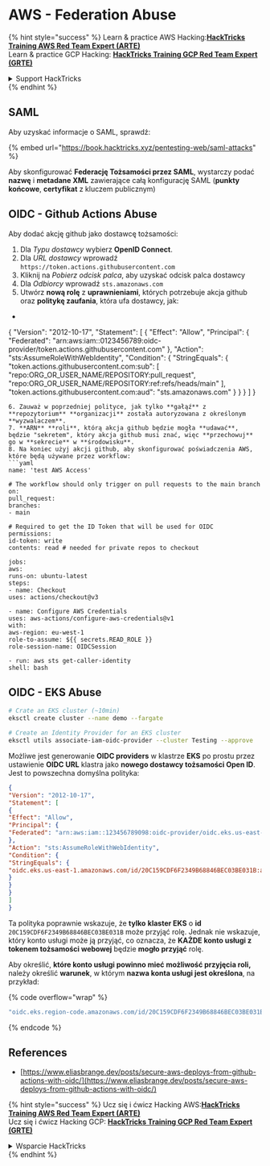 # AWS - Federation Abuse

{% hint style="success" %}
Learn & practice AWS Hacking:<img src="../../../.gitbook/assets/image (1).png" alt="" data-size="line">[**HackTricks Training AWS Red Team Expert (ARTE)**](https://training.hacktricks.xyz/courses/arte)<img src="../../../.gitbook/assets/image (1).png" alt="" data-size="line">\
Learn & practice GCP Hacking: <img src="../../../.gitbook/assets/image (2).png" alt="" data-size="line">[**HackTricks Training GCP Red Team Expert (GRTE)**<img src="../../../.gitbook/assets/image (2).png" alt="" data-size="line">](https://training.hacktricks.xyz/courses/grte)

<details>

<summary>Support HackTricks</summary>

* Check the [**subscription plans**](https://github.com/sponsors/carlospolop)!
* **Join the** 💬 [**Discord group**](https://discord.gg/hRep4RUj7f) or the [**telegram group**](https://t.me/peass) or **follow** us on **Twitter** 🐦 [**@hacktricks\_live**](https://twitter.com/hacktricks\_live)**.**
* **Share hacking tricks by submitting PRs to the** [**HackTricks**](https://github.com/carlospolop/hacktricks) and [**HackTricks Cloud**](https://github.com/carlospolop/hacktricks-cloud) github repos.

</details>
{% endhint %}

## SAML

Aby uzyskać informacje o SAML, sprawdź:

{% embed url="https://book.hacktricks.xyz/pentesting-web/saml-attacks" %}

Aby skonfigurować **Federację Tożsamości przez SAML**, wystarczy podać **nazwę** i **metadane XML** zawierające całą konfigurację SAML (**punkty końcowe**, **certyfikat** z kluczem publicznym)

## OIDC - Github Actions Abuse

Aby dodać akcję github jako dostawcę tożsamości:

1. Dla _Typu dostawcy_ wybierz **OpenID Connect**.
2. Dla _URL dostawcy_ wprowadź `https://token.actions.githubusercontent.com`
3. Kliknij na _Pobierz odcisk palca_, aby uzyskać odcisk palca dostawcy
4. Dla _Odbiorcy_ wprowadź `sts.amazonaws.com`
5. Utwórz **nową rolę** z **uprawnieniami**, których potrzebuje akcja github oraz **politykę zaufania**, która ufa dostawcy, jak:
* ```json
{
"Version": "2012-10-17",
"Statement": [
{
"Effect": "Allow",
"Principal": {
"Federated": "arn:aws:iam::0123456789:oidc-provider/token.actions.githubusercontent.com"
},
"Action": "sts:AssumeRoleWithWebIdentity",
"Condition": {
"StringEquals": {
"token.actions.githubusercontent.com:sub": [
"repo:ORG_OR_USER_NAME/REPOSITORY:pull_request",
"repo:ORG_OR_USER_NAME/REPOSITORY:ref:refs/heads/main"
],
"token.actions.githubusercontent.com:aud": "sts.amazonaws.com"
}
}
}
]
}
```
6. Zauważ w poprzedniej polityce, jak tylko **gałąź** z **repozytorium** **organizacji** została autoryzowana z określonym **wyzwalaczem**.
7. **ARN** **roli**, którą akcja github będzie mogła **udawać**, będzie "sekretem", który akcja github musi znać, więc **przechowuj** go w **sekrecie** w **środowisku**.
8. Na koniec użyj akcji github, aby skonfigurować poświadczenia AWS, które będą używane przez workflow:
```yaml
name: 'test AWS Access'

# The workflow should only trigger on pull requests to the main branch
on:
pull_request:
branches:
- main

# Required to get the ID Token that will be used for OIDC
permissions:
id-token: write
contents: read # needed for private repos to checkout

jobs:
aws:
runs-on: ubuntu-latest
steps:
- name: Checkout
uses: actions/checkout@v3

- name: Configure AWS Credentials
uses: aws-actions/configure-aws-credentials@v1
with:
aws-region: eu-west-1
role-to-assume: ${{ secrets.READ_ROLE }}
role-session-name: OIDCSession

- run: aws sts get-caller-identity
shell: bash
```
## OIDC - EKS Abuse
```bash
# Crate an EKS cluster (~10min)
eksctl create cluster --name demo --fargate
```

```bash
# Create an Identity Provider for an EKS cluster
eksctl utils associate-iam-oidc-provider --cluster Testing --approve
```
Możliwe jest generowanie **OIDC providers** w klastrze **EKS** po prostu przez ustawienie **OIDC URL** klastra jako **nowego dostawcy tożsamości Open ID**. Jest to powszechna domyślna polityka:
```json
{
"Version": "2012-10-17",
"Statement": [
{
"Effect": "Allow",
"Principal": {
"Federated": "arn:aws:iam::123456789098:oidc-provider/oidc.eks.us-east-1.amazonaws.com/id/20C159CDF6F2349B68846BEC03BE031B"
},
"Action": "sts:AssumeRoleWithWebIdentity",
"Condition": {
"StringEquals": {
"oidc.eks.us-east-1.amazonaws.com/id/20C159CDF6F2349B68846BEC03BE031B:aud": "sts.amazonaws.com"
}
}
}
]
}
```
Ta polityka poprawnie wskazuje, że **tylko** **klaster EKS** o **id** `20C159CDF6F2349B68846BEC03BE031B` może przyjąć rolę. Jednak nie wskazuje, który konto usługi może ją przyjąć, co oznacza, że **KAŻDE konto usługi z tokenem tożsamości webowej** będzie **mogło przyjąć** rolę.

Aby określić, **które konto usługi powinno mieć możliwość przyjęcia roli,** należy określić **warunek**, w którym **nazwa konta usługi jest określona**, na przykład: 

{% code overflow="wrap" %}
```bash
"oidc.eks.region-code.amazonaws.com/id/20C159CDF6F2349B68846BEC03BE031B:sub": "system:serviceaccount:default:my-service-account",
```
{% endcode %}

## References

* [https://www.eliasbrange.dev/posts/secure-aws-deploys-from-github-actions-with-oidc/](https://www.eliasbrange.dev/posts/secure-aws-deploys-from-github-actions-with-oidc/)

{% hint style="success" %}
Ucz się i ćwicz Hacking AWS:<img src="../../../.gitbook/assets/image (1).png" alt="" data-size="line">[**HackTricks Training AWS Red Team Expert (ARTE)**](https://training.hacktricks.xyz/courses/arte)<img src="../../../.gitbook/assets/image (1).png" alt="" data-size="line">\
Ucz się i ćwicz Hacking GCP: <img src="../../../.gitbook/assets/image (2).png" alt="" data-size="line">[**HackTricks Training GCP Red Team Expert (GRTE)**<img src="../../../.gitbook/assets/image (2).png" alt="" data-size="line">](https://training.hacktricks.xyz/courses/grte)

<details>

<summary>Wsparcie HackTricks</summary>

* Sprawdź [**plany subskrypcyjne**](https://github.com/sponsors/carlospolop)!
* **Dołącz do** 💬 [**grupy Discord**](https://discord.gg/hRep4RUj7f) lub [**grupy telegram**](https://t.me/peass) lub **śledź** nas na **Twitterze** 🐦 [**@hacktricks\_live**](https://twitter.com/hacktricks\_live)**.**
* **Dziel się trikami hackingowymi, przesyłając PR-y do** [**HackTricks**](https://github.com/carlospolop/hacktricks) i [**HackTricks Cloud**](https://github.com/carlospolop/hacktricks-cloud) repozytoriów github.

</details>
{% endhint %}
